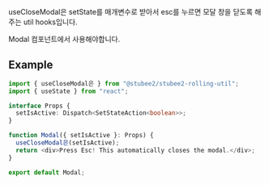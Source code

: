 useCloseModal은 setState를 매개변수로 받아서 esc를 누르면 모달 창을 닫도록 해주는 util hooks입니다.

Modal 컴포넌트에서 사용해야합니다.

## Example

```typescript
import { useCloseModal은 } from "@stubee2/stubee2-rolling-util";
import { useState } from "react";

interface Props {
  setIsActive: Dispatch<SetStateAction<boolean>>;
}

function Modal({ setIsActive }: Props) {
  useCloseModal은(setIsActive);
  return <div>Press Esc! This automatically closes the modal.</div>;
}

export default Modal;
```
